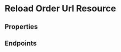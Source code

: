 # Reload Order Url Resource

## Properties

<ResourceProperties :resource="'reload_order_url'" :lang="'en'"/>

## Endpoints

[//]: <> (POST ENDPOINT)
<ResourceEndpoint :resource="'reload_order_url'" :endpoint="'post'" :lang="'en'">

<template v-slot:request>

<<< @/docs/fixtures/api/reload_order_url/request/post.json

</template>

<template v-slot:responseJSON>

<<< @/docs/fixtures/api/reload_order_url/response/json/get_id.json

</template>

<template v-slot:responseXML>

<<< @/docs/fixtures/api/reload_order_url/response/xml/get_id.xml

</template>

</ResourceEndpoint>
